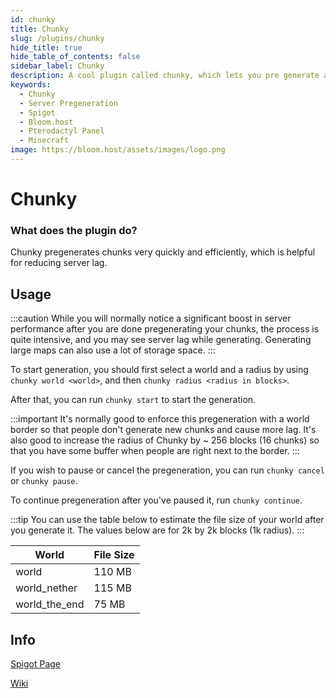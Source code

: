 ```yaml
---
id: chunky
title: Chunky
slug: /plugins/chunky
hide_title: true
hide_table_of_contents: false
sidebar_label: Chunky
description: A cool plugin called chunky, which lets you pre generate a minecraft world quickly and efficiently to avoid lag.
keywords:
  - Chunky
  - Server Pregeneration
  - Spigot
  - Bloom.host
  - Pterodactyl Panel
  - Minecraft
image: https://bloom.host/assets/images/logo.png
---
```

# Chunky

### What does the plugin do?

Chunky pregenerates chunks very quickly and efficiently, which is helpful for reducing server lag.  

## Usage

:::caution
While you will normally notice a significant boost in server performance after you are done pregenerating your chunks, the process is quite intensive, and you may see server lag while generating. Generating large maps can also use a lot of storage space.
:::

To start generation, you should first select a world and a radius by using `chunky world <world>`, and then `chunky radius <radius in blocks>`.  

After that, you can run `chunky start` to start the generation.  

:::important
It's normally good to enforce this pregeneration with a world border so that people don't generate new chunks and cause more lag. It's also good to increase the radius of Chunky by ~ 256 blocks (16 chunks) so that you have some buffer when people are right next to the border.
:::

If you wish to pause or cancel the pregeneration, you can run `chunky cancel` or `chunky pause`.  

To continue pregeneration after you've paused it, run `chunky continue`.  


:::tip
You can use the table below to estimate the file size of your world after you generate it. The values below are for 2k by 2k blocks (1k radius).
:::

| World         | File Size |
|---------------|-----------|
| world         | 110 MB    |
| world_nether  | 115 MB    |
| world_the_end | 75 MB     |

## Info

[Spigot Page](https://www.spigotmc.org/resources/chunky.81534/)  

[Wiki](https://github.com/pop4959/Chunky/wiki)
